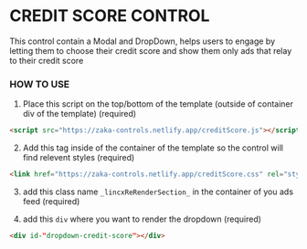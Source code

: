 # CREDIT SCORE CONTROL

This control contain a Modal and DropDown, helps users to engage by letting them to choose their credit score and show them only ads that relay to their credit score

### HOW TO USE

1. Place this script on the top/bottom of the template (outside of container div of the template) (required)

````html
<script src="https://zaka-controls.netlify.app/creditScore.js"></script>
````

2. Add this tag inside of the container of the template so the control will find relevent styles (required)

````html
<link href="https://zaka-controls.netlify.app/creditScore.css" rel="stylesheet" />
````

3. add this class name ``_lincxReRenderSection_``  in the container of you ads feed (required)

4. add this ``div`` where you want to render the dropdown (required)

````html
<div id-"dropdown-credit-score"></div>
````